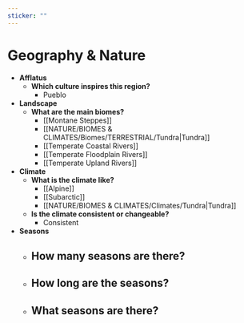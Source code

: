 ```yaml
---
sticker: ""
---
```

# Geography & Nature
- **Afflatus**
	- **Which culture inspires this region?**
		- Pueblo
- **Landscape**
	- **What are the main biomes?**
		- [[Montane Steppes]]
		- [[NATURE/BIOMES & CLIMATES/Biomes/TERRESTRIAL/Tundra|Tundra]]
		- [[Temperate Coastal Rivers]]
		- [[Temperate Floodplain Rivers]]
		- [[Temperate Upland Rivers]]
- **Climate**
	- **What is the climate like?**
		- [[Alpine]]
		- [[Subarctic]]
		- [[NATURE/BIOMES & CLIMATES/Climates/Tundra|Tundra]]
	- **Is the climate consistent or changeable?**
		- Consistent
- **Seasons**
	- **How many seasons are there?**
		- 
	- **How long are the seasons?**
		- 
	- **What seasons are there?**
		- 